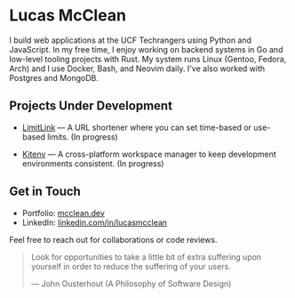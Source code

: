 # Lucas McClean

I build web applications at the UCF Techrangers using Python and JavaScript.
In my free time, I enjoy working on backend systems in Go and low-level tooling
projects with Rust. My system runs Linux (Gentoo, Fedora, Arch) and I use
Docker, Bash, and Neovim daily. I've also worked with Postgres and MongoDB.

## Projects Under Development

- [LimitLink](https://github.com/lucasmcclean/limitlink) —
    A URL shortener where you can set time-based or use-based limits.
    (In progress)

- [Kitenv](https://github.com/lucasmcclean/kitenv) —
    A cross-platform workspace manager to keep development environments
    consistent. (In progress)

## Get in Touch

- Portfolio: [mcclean.dev](https://mcclean.dev)
- LinkedIn: [linkedin.com/in/lucasmcclean](https://www.linkedin.com/in/lucasmcclean)

Feel free to reach out for collaborations or code reviews.

> Look for opportunities to take a little bit of extra suffering upon yourself
> in order to reduce the suffering of your users.
>
> — John Ousterhout (A Philosophy of Software Design)
